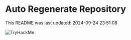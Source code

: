# Auto Regenerate Repository

This README was last updated: 2024-09-24 23:51:08

 ![TryHackMe](https://tryhackme.com/badge/533634)